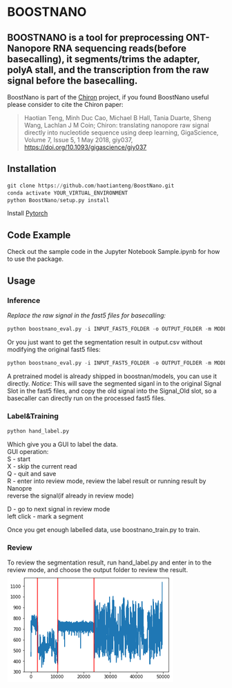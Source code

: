 # BOOSTNANO
## BOOSTNANO is a tool for preprocessing ONT-Nanopore RNA sequencing reads(before basecalling), it segments/trims the adapter, polyA stall, and the transcription from the raw signal before the basecalling.

BoostNano is part of the [Chiron](https://github.com/haotianteng/Chiron) project, if you found BoostNano useful please consider to cite the Chiron paper:
> Haotian Teng, Minh Duc Cao, Michael B Hall, Tania Duarte, Sheng Wang, Lachlan J M Coin; Chiron: translating nanopore raw signal directly into nucleotide sequence using deep learning, GigaScience, Volume 7, Issue 5, 1 May 2018, giy037, https://doi.org/10.1093/gigascience/giy037

## Installation
```python
git clone https://github.com/haotianteng/BoostNano.git  
conda activate YOUR_VIRTUAL_ENVIRONMENT
python BoostNano/setup.py install  
```
Install [Pytorch](https://pytorch.org/)  

## Code Example
Check out the sample code in the Jupyter Notebook Sample.ipynb for how to use the package.  

## Usage
### Inference
*Replace the raw signal in the fast5 files for basecalling:*
```python
python boostnano_eval.py -i INPUT_FAST5_FOLDER -o OUTPUT_FOLDER -m MODEL_FOLDER --replace
```
Or you just want to get the segmentation result in output.csv without modifying the original fast5 files:
```python
python boostnano_eval.py -i INPUT_FAST5_FOLDER -o OUTPUT_FOLDER -m MODEL_FOLDER
```
A pretrained model is already shipped in boostnan/models, you can use it directly.
*Notice*: This will save the segmented siganl in to the original Signal Slot in the fast5 files, and copy the old signal into the Signal_Old slot, so a basecaller can directly run on the processed fast5 files.

### Label&Training
```python
python hand_label.py
```
Which give you a GUI to label the data.  
GUI operation:  
S - start  
X - skip the current read  
Q - quit and save  
R - enter into review mode, review the label result or running result by Nanopre  
    reverse the signal(if already in review mode)  

D - go to next signal in review mode  
left click - mark a segment  

Once you get enough labelled data, use boostnano_train.py to train.  

### Review
To review the segmentation result, run hand_label.py and enter in to the review mode, and choose the output folder to review the result.  
![A sample segmentation](./sample_data/sample.png)  
